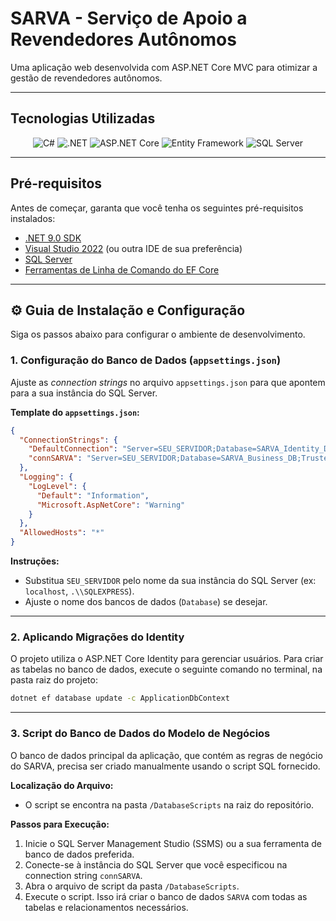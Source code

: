 # SARVA - Serviço de Apoio a Revendedores Autônomos

<p align="left">
  Uma aplicação web desenvolvida com ASP.NET Core MVC para otimizar a gestão de revendedores autônomos.
</p>

---

## Tecnologias Utilizadas

<div align="center">
  <img src="https://img.shields.io/badge/C%23-239120?style=for-the-badge&logo=csharp&logoColor=white" alt="C#">
  <img src="https://img.shields.io/badge/.NET-512BD4?style=for-the-badge&logo=dotnet&logoColor=white" alt=".NET">
  <img src="https://img.shields.io/badge/ASP.NET%20Core-512BD4?style=for-the-badge&logo=dotnet&logoColor=white" alt="ASP.NET Core">
  <img src="https://img.shields.io/badge/Entity%20Framework-512BD4?style=for-the-badge&logo=dotnet&logoColor=white" alt="Entity Framework">
  <img src="https://img.shields.io/badge/SQL%20Server-CC2927?style=for-the-badge&logo=microsoftsqlserver&logoColor=white" alt="SQL Server">
</div>

---

## Pré-requisitos

Antes de começar, garanta que você tenha os seguintes pré-requisitos instalados:

-   [.NET 9.0 SDK](https://dotnet.microsoft.com/download/dotnet/9.0)
-   [Visual Studio 2022](https://visualstudio.microsoft.com/) (ou outra IDE de sua preferência)
-   [SQL Server](https://www.microsoft.com/pt-br/sql-server/sql-server-downloads)
-   [Ferramentas de Linha de Comando do EF Core](https://docs.microsoft.com/pt-br/ef/core/cli/dotnet)

---

## ⚙️ Guia de Instalação e Configuração

Siga os passos abaixo para configurar o ambiente de desenvolvimento.

### 1. Configuração do Banco de Dados (`appsettings.json`)

Ajuste as *connection strings* no arquivo `appsettings.json` para que apontem para a sua instância do SQL Server.

**Template do `appsettings.json`:**
```json
{
  "ConnectionStrings": {
    "DefaultConnection": "Server=SEU_SERVIDOR;Database=SARVA_Identity_DB;Trusted_Connection=True;TrustServerCertificate=True",
    "connSARVA": "Server=SEU_SERVIDOR;Database=SARVA_Business_DB;Trusted_Connection=True;TrustServerCertificate=True"
  },
  "Logging": {
    "LogLevel": {
      "Default": "Information",
      "Microsoft.AspNetCore": "Warning"
    }
  },
  "AllowedHosts": "*"
}
```

**Instruções:**
-   Substitua `SEU_SERVIDOR` pelo nome da sua instância do SQL Server (ex: `localhost`, `.\\SQLEXPRESS`).
-   Ajuste o nome dos bancos de dados (`Database`) se desejar.

---

### 2. Aplicando Migrações do Identity

O projeto utiliza o ASP.NET Core Identity para gerenciar usuários. Para criar as tabelas no banco de dados, execute o seguinte comando no terminal, na pasta raiz do projeto:

```bash
dotnet ef database update -c ApplicationDbContext
```

---

### 3. Script do Banco de Dados do Modelo de Negócios

O banco de dados principal da aplicação, que contém as regras de negócio do SARVA, precisa ser criado manualmente usando o script SQL fornecido.

**Localização do Arquivo:**
-   O script se encontra na pasta `/DatabaseScripts` na raiz do repositório.

**Passos para Execução:**
1.  Inicie o SQL Server Management Studio (SSMS) ou a sua ferramenta de banco de dados preferida.
2.  Conecte-se à instância do SQL Server que você especificou na connection string `connSARVA`.
3.  Abra o arquivo de script da pasta `/DatabaseScripts`.
4.  Execute o script. Isso irá criar o banco de dados `SARVA` com todas as tabelas e relacionamentos necessários.

